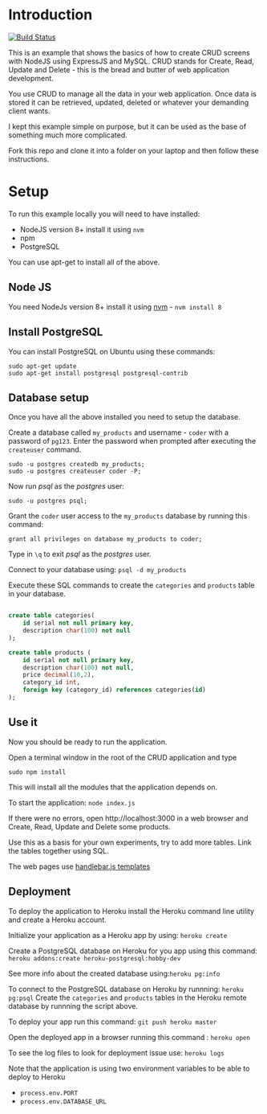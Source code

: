 # Introduction

[![Build Status](https://travis-ci.org/codex-academy/BasicExpressWebApp.svg?branch=master)](https://travis-ci.org/codex-academy/BasicExpressWebApp)

This is an example that shows the basics of how to create CRUD screens with NodeJS using ExpressJS and MySQL. CRUD stands for Create, Read, Update and Delete - this is the bread and butter of web application development.

You use CRUD to manage all the data in your web application. Once data is stored it can be retrieved, updated, deleted or whatever your demanding client wants.

I kept this example simple on purpose, but it can be used as the base of something much more complicated.

Fork this repo and clone it into a folder on your laptop and then follow these instructions.

# Setup

To run this example locally you will need to have installed:

* NodeJS version 8+ install it using `nvm`
* npm
* PostgreSQL

You can use apt-get to install all of the above.

## Node JS

You need NodeJs version 8+  install it using [nvm](https://github.com/creationix/nvm) - `nvm install 8`

## Install PostgreSQL

You can install PostgreSQL on Ubuntu using these commands:

```
sudo apt-get update
sudo apt-get install postgresql postgresql-contrib
```

## Database setup

Once you have all the above installed you need to setup the database.

Create a database called `my_products` and username - `coder` with a password of `pg123`. Enter the password when prompted after executing the `createuser` command. 

```
sudo -u postgres createdb my_products;
sudo -u postgres createuser coder -P;
```

Now run *psql* as the *postgres* user:

```
sudo -u postgres psql;
```

Grant the `coder` user access to the `my_products` database by running this command: 

```
grant all privileges on database my_products to coder;
```

Type in `\q` to exit *psql* as the *postgres* user.

Connect to your database using: `psql -d my_products`

Execute these SQL commands to create the `categories` and `products` table in your database. 

```sql

create table categories(
	id serial not null primary key,
	description char(100) not null
);

create table products (
	id serial not null primary key,
    description char(100) not null,
	price decimal(10,2),
	category_id int,
	foreign key (category_id) references categories(id)
);
```

## Use it

Now you should be ready to run the application.

Open a terminal window in the root of the CRUD application and type

`sudo npm install`

This will install all the modules that the application depends on.

To start the application: `node index.js`

If there were no errors, open http://localhost:3000 in a web browser and Create, Read, Update and Delete some products.

Use this as a basis for your own experiments, try to add more tables. Link the tables together using SQL.

The web pages use [handlebar.js templates](http://handlebarsjs.com/)

## Deployment

To deploy the application to Heroku install the Heroku command line utility and create a Heroku account.

Initialize your application as a Heroku app by using: `heroku create`

Create a PostgreSQL database on Heroku for you app using this command: `heroku addons:create heroku-postgresql:hobby-dev`

See more info about the created database using:`heroku pg:info`

To connect to the PostgreSQL database on Heroku by runnning: `heroku pg:psql` Create the `categories` and `products` tables in the Heroku remote database by runnning the script above.

To deploy your app run this command: `git push heroku master`

Open the deployed app in a browser running this command : `heroku open`

To see the log files to look for deployment issue use: `heroku logs`

Note that the application is using two environment variables to be able to deploy to Heroku 

* `process.env.PORT`
* `process.env.DATABASE_URL`
